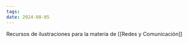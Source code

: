 ```yaml
---
tags: 
date: 2024-08-05
---
```

Recursos de ilustraciones para la materia de [[Redes y Comunicación]]